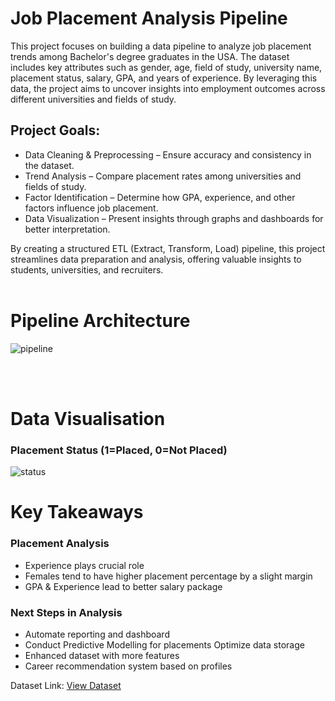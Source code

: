 # Job Placement Analysis Pipeline
This project focuses on building a data pipeline to analyze job placement trends among Bachelor's degree graduates in the USA. The dataset includes key attributes such as gender, age, field of study, university name, placement status, salary, GPA, and years of experience. By leveraging this data, the project aims to uncover insights into employment outcomes across different universities and fields of study.

## Project Goals:
<ul>
<li>Data Cleaning & Preprocessing – Ensure accuracy and consistency in the dataset.</li>
<li>Trend Analysis – Compare placement rates among universities and fields of study.</li>
<li>Factor Identification – Determine how GPA, experience, and other factors influence job placement.</li>
<li>Data Visualization – Present insights through graphs and dashboards for better interpretation.</li>
</ul>

By creating a structured ETL (Extract, Transform, Load) pipeline, this project streamlines data preparation and analysis, offering valuable insights to students, universities, and recruiters. <br><br>

# Pipeline Architecture
![pipeline](https://github.com/user-attachments/assets/89be90bd-0bb5-41f2-bb76-7ef382f5ee7c)

<br><br>
# Data Visualisation

### Placement Status (1=Placed, 0=Not Placed)
![status](https://github.com/user-attachments/assets/d56f7e21-7247-45e6-937a-a82eafb32158)

# Key Takeaways

### Placement Analysis
<ul>
<li>Experience plays crucial role</li>
<li>Females tend to have higher placement percentage by a slight margin</li>
<li>GPA & Experience lead to better salary package</li>
</ul>

### Next Steps in Analysis

<ul>
<li>Automate reporting and dashboard</li>
<li>Conduct Predictive Modelling for placements Optimize data storage</li>
<li>Enhanced dataset with more features</li>
<li>Career recommendation system based on profiles</li>
</ul>

Dataset Link: <a href="https://www.kaggle.com/datasets/mahad049/job-placement-dataset"> View Dataset </a>
